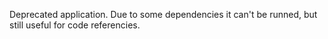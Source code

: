 Deprecated application. Due to some dependencies it can't be runned, but still useful for code referencies.

